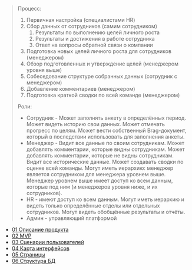 > Процесс:
> 1) Первичная настройка (специалистами HR)
> 2) Сбор данных от сотрудников (самим сотрудником)
>     1) Результаты по выполнению целей личного роста
>     2) Результаты и достижения в работе сотрудника
>     3) Ответ на вопросы обратной связи о компании
> 3) Подготовка новых целей личного роста для сотрудников (менеджером)
> 4) Обзор подготовленных и утверждение целей (менеджером уровня выше)
> 5) Собеседование структуре собранных данных (сотрудник с менеджером)
> 6) Добавление комментариев (менеджером)
> 7) Подготовка краткой сводки по всей команде (менеджером)
> 
> Роли:
> - Сотрудник - Может заполнять анкету в определённых период. Может видеть историю свои данных. Может отмечать прогресс по целям. Может вести собственный Brag-документ, который в последствии использовать для заполнения анкеты.
> - Менеджер - Видит все данные по своим сотрудникам. Может добавлять комментарии, которые видны сотрудникам. Может добавлять комментарии, которые не видны сотрудникам. Видит все исторические данные. Может создавать сводки по оценке всей команды. Могут иметь иерархию: менеджер является сотрудником для менеджера уровнем выше. Менеджер уровнем выше имеет доступ ко всем данным, которые под ним (и менеджеров уровня ниже, и их сотрудников).
> - HR - имеют доступ ко всем данным. Могут иметь иерархию и видеть только определённые отделы или отдельных сотрудников. Могут видеть обобщённые результаты и отчёты.
> - Админ - управляющий платформой

- [01 Описание продукта](01%20Описание%20продукта.md)
- [02 MVP](02%20MVP.md)
- [03 Сценарии пользователей](03%20Сценарии%20пользователей.md)
- [04 Карта интерфейсов](04%20Карта%20интерфейсов.md)
- [05 Страницы](05%20Страницы.md)
- [06 Структура БД](06%20Структура%20БД.md)
